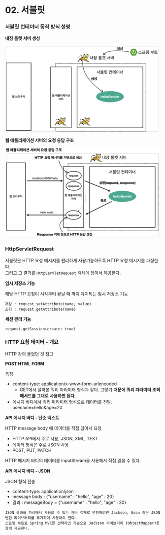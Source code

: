 # 02. 서블릿
### 서블릿 컨테이너 동작 방식 설명

**내장 톰켓 서버 생성**

<img src="/document/servlet/img/1.png" width="500px;" />

**웹 애플리케이션 서버의 요청 응답 구조**

<img src="/document/servlet/img/2.png" width="500px;" />

### HttpServletRequest

서블릿은 HTTP 요청 메시지를 편리하게 사용가능하도록 HTTP 요청 메시지를 파싱한다.<br>
그리고 그 결과를 `HttpServletRequest` 객체에 담아서 제공한다.<br>

**임시 저장소 기능**

해당 HTTP 요청이 시작부터 끝날 때 까지 유지되는 임시 저장소 기능

```
저장 : request.setAttribute(name, value)
조회 : request.getAttribute(name)
```

**세션 관리 기능**

```
request.getSession(create: true)
```

### HTTP 요청 데이터 - 개요
HTTP 강의 들었던 것 참고

**POST HTML FORM**

특징
- content-type: application/x-www-form-urlencoded
    - GET에서 살펴본 쿼리 파리미터 형식과 같다. 그렇기 **때문에 쿼리 파라미터 조회 메서드를 그대로 사용하면 된다.**
- 메시디 바디에서 쿼리 파라미터 형식으로 데이터를 전달. usename=hello&age=20

**API 메시지 바디 - 단순 텍스트**

HTTP message body 에 데이터를 직접 담아서 요청
- HTTP API에서 주로 사용, JSON, XML, TEXT
- 데이터 형식은 주로 JSON 사용
- POST, PUT, PATCH

HTTP 메시지 바디의 데이터를 InputStream을 사용해서 직접 읽을 수 있다.

**API 메시지 바디 - JSON**

JSON 형식 전송
- content-type: application/json
- message body : {"username" : "hello", "age" : 20}
- 결과 : messageBody = {"username" : "hello", "age" : 20}

```
JSON 결과를 파싱해서 사용할 수 있는 자바 객체로 변환하려면 Jackson, Gson 같은 JSON 변환 라이브러리를 추가하여 사용해야 한다.
스프링 부트로 Spring MVC를 선택하면 기본으로 Jackson 라이브러리 (ObjectMapper)를 함께 제공한다.
```

